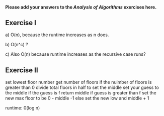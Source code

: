 #### Please add your answers to the ***Analysis of  Algorithms*** exercises here.

## Exercise I

a)
    O(n), because the runtime increases as n does.

b) O(n^c) ? 


c) Also O(n) because runtime increases as the recursive case runs?

## Exercise II
set lowest floor number
get number of floors
if the nuimber of floors is greater than 0
    divide total floors in half to set the middle
    set your guess to the middle
    if the guess is f
        return middle
    if guess is greater than f
        set the new max floor to be 0 - middle -1
    else
        set the new low and middle + 1


runtime: 0(log n)

